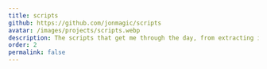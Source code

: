 ```yaml
---
title: scripts
github: https://github.com/jonmagic/scripts
avatar: /images/projects/scripts.webp
description: The scripts that get me through the day, from extracting insights from meetings to automating my weekly routines, all powered by AI.
order: 2
permalink: false
---
```

